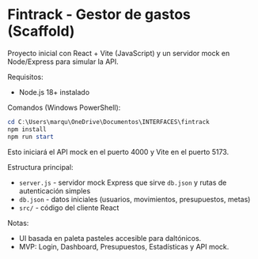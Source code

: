 # Fintrack - Gestor de gastos (Scaffold)

Proyecto inicial con React + Vite (JavaScript) y un servidor mock en Node/Express para simular la API.

Requisitos:
- Node.js 18+ instalado

Comandos (Windows PowerShell):
```powershell
cd C:\Users\marqu\OneDrive\Documentos\INTERFACES\fintrack
npm install
npm run start
```

Esto iniciará el API mock en el puerto 4000 y Vite en el puerto 5173.

Estructura principal:
- `server.js` - servidor mock Express que sirve `db.json` y rutas de autenticación simples
- `db.json` - datos iniciales (usuarios, movimientos, presupuestos, metas)
- `src/` - código del cliente React

Notas:
- UI basada en paleta pasteles accesible para daltónicos.
- MVP: Login, Dashboard, Presupuestos, Estadísticas y API mock.
